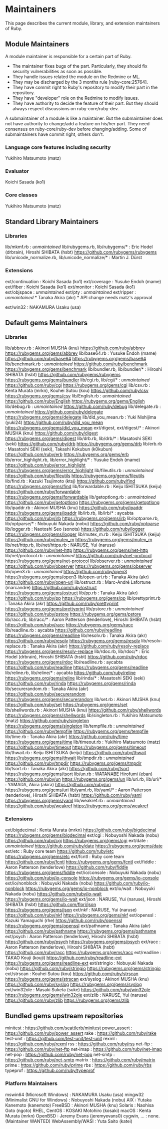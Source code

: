 # Maintainers

This page describes the current module, library, and extension maintainers of
Ruby.

## Module Maintainers

A module maintainer is responsible for a certain part of Ruby.

*   The maintainer fixes bugs of the part. Particularly, they should fix
    security vulnerabilities as soon as possible.
*   They handle issues related the module on the Redmine or ML.
*   They may be discharged by the 3 months rule [ruby-core:25764].
*   They have commit right to Ruby's repository to modify their part in the
    repository.
*   They have "developer" role on the Redmine to modify issues.
*   They have authority to decide the feature of their part. But they should
    always respect discussions on ruby-core/ruby-dev.


A submaintainer of a module is like a maintainer. But the submaintainer does
not have authority to change/add a feature on his/her part. They need
consensus on ruby-core/ruby-dev before changing/adding. Some of submaintainers
have commit right, others don't.

### Language core features including security

Yukihiro Matsumoto (matz)

### Evaluator

Koichi Sasada (ko1)

### Core classes

Yukihiro Matsumoto (matz)

## Standard Library Maintainers

### Libraries

lib/mkmf.rb
:   *unmaintained*
lib/rubygems.rb, lib/rubygems/*
:   Eric Hodel (drbrain), Hiroshi SHIBATA (hsbt)
    https://github.com/rubygems/rubygems
lib/unicode_normalize.rb, lib/unicode_normalize/*
:   Martin J. Dürst


### Extensions

ext/continuation
:   Koichi Sasada (ko1)
ext/coverage
:   Yusuke Endoh (mame)
ext/fiber
:   Koichi Sasada (ko1)
ext/monitor
:   Koichi Sasada (ko1)
ext/objspace
:   *unmaintained*
ext/pty
:   *unmaintained*
ext/ripper
:   *unmaintained*
    *   Tanaka Akira (akr)
    *   API change needs matz's approval

ext/win32
:   NAKAMURA Usaku (usa)


## Default gems Maintainers

### Libraries

lib/abbrev.rb
:   Akinori MUSHA (knu) https://github.com/ruby/abbrev
    https://rubygems.org/gems/abbrev
lib/base64.rb
:   Yusuke Endoh (mame) https://github.com/ruby/base64
    https://rubygems.org/gems/base64
lib/benchmark.rb
:   *unmaintained* https://github.com/ruby/benchmark
    https://rubygems.org/gems/benchmark
lib/bundler.rb, lib/bundler/*
:   Hiroshi SHIBATA (hsbt) https://github.com/rubygems/rubygems
    https://rubygems.org/gems/bundler
lib/cgi.rb, lib/cgi/*
:   *unmaintained* https://github.com/ruby/cgi https://rubygems.org/gems/cgi
lib/csv.rb
:   Kenta Murata (mrkn), Kouhei Sutou (kou) https://github.com/ruby/csv
    https://rubygems.org/gems/csv
lib/English.rb
:   *unmaintained* https://github.com/ruby/English
    https://rubygems.org/gems/English
lib/debug.rb
:   *unmaintained* https://github.com/ruby/debug
lib/delegate.rb
:   *unmaintained* https://github.com/ruby/delegate
    https://rubygems.org/gems/delegate
lib/did_you_mean.rb
:   Yuki Nishijima (yuki24) https://github.com/ruby/did_you_mean
    https://rubygems.org/gems/did_you_mean
ext/digest, ext/digest/*
:   Akinori MUSHA (knu) https://github.com/ruby/digest
    https://rubygems.org/gems/digest
lib/drb.rb, lib/drb/*
:   Masatoshi SEKI (seki) https://github.com/ruby/drb
    https://rubygems.org/gems/drb
lib/erb.rb
:   Masatoshi SEKI (seki), Takashi Kokubun (k0kubun)
    https://github.com/ruby/erb https://rubygems.org/gems/erb
lib/error_highlight.rb, lib/error_highlight/*
:   Yusuke Endoh (mame) https://github.com/ruby/error_highlight
    https://rubygems.org/gems/error_highlight
lib/fileutils.rb
:   *unmaintained* https://github.com/ruby/fileutils
    https://rubygems.org/gems/fileutils
lib/find.rb
:   Kazuki Tsujimoto (ktsj) https://github.com/ruby/find
    https://rubygems.org/gems/find
lib/forwardable.rb
:   Keiju ISHITSUKA (keiju) https://github.com/ruby/forwardable
    https://rubygems.org/gems/forwardable
lib/getoptlong.rb
:   *unmaintained* https://github.com/ruby/getoptlong
    https://rubygems.org/gems/getoptlong
lib/ipaddr.rb
:   Akinori MUSHA (knu) https://github.com/ruby/ipaddr
    https://rubygems.org/gems/ipaddr
lib/irb.rb, lib/irb/*
:   aycabta https://github.com/ruby/irb https://rubygems.org/gems/irb
lib/optparse.rb, lib/optparse/*
:   Nobuyuki Nakada (nobu) https://github.com/ruby/optparse
lib/logger.rb
:   Naotoshi Seo (sonots) https://github.com/ruby/logger
    https://rubygems.org/gems/logger
lib/mutex_m.rb
:   Keiju ISHITSUKA (keiju) https://github.com/ruby/mutex_m
    https://rubygems.org/gems/mutex_m
lib/net/http.rb, lib/net/https.rb
:   NARUSE, Yui (naruse) https://github.com/ruby/net-http
    https://rubygems.org/gems/net-http
lib/net/protocol.rb
:   *unmaintained* https://github.com/ruby/net-protocol
    https://rubygems.org/gems/net-protocol
lib/observer.rb
:   *unmaintained* https://github.com/ruby/observer
    https://rubygems.org/gems/observer
lib/open3.rb
:   *unmaintained* https://github.com/ruby/open3
    https://rubygems.org/gems/open3
lib/open-uri.rb
:   Tanaka Akira (akr) https://github.com/ruby/open-uri
lib/ostruct.rb
:   Marc-André Lafortune (marcandre) https://github.com/ruby/ostruct
    https://rubygems.org/gems/ostruct
lib/pp.rb
:   Tanaka Akira (akr) https://github.com/ruby/pp https://rubygems.org/gems/pp
lib/prettyprint.rb
:   Tanaka Akira (akr) https://github.com/ruby/prettyprint
    https://rubygems.org/gems/prettyprint
lib/pstore.rb
:   *unmaintained* https://github.com/ruby/pstore
    https://rubygems.org/gems/pstore
lib/racc.rb, lib/racc/*
:   Aaron Patterson (tenderlove), Hiroshi SHIBATA (hsbt)
    https://github.com/ruby/racc https://rubygems.org/gems/racc
lib/readline.rb
:   aycabta https://github.com/ruby/readline
    https://rubygems.org/gems/readline
lib/resolv.rb
:   Tanaka Akira (akr) https://github.com/ruby/resolv
    https://rubygems.org/gems/resolv
lib/resolv-replace.rb
:   Tanaka Akira (akr) https://github.com/ruby/resolv-replace
    https://rubygems.org/gems/resolv-replace
lib/rdoc.rb, lib/rdoc/*
:   Eric Hodel (drbrain), Hiroshi SHIBATA (hsbt) https://github.com/ruby/rdoc
    https://rubygems.org/gems/rdoc
lib/readline.rb
:   aycabta https://github.com/ruby/readline
    https://rubygems.org/gems/readline
lib/reline.rb, lib/reline/*
:   aycabta https://github.com/ruby/reline https://rubygems.org/gems/reline
lib/rinda/*
:   Masatoshi SEKI (seki) https://github.com/ruby/rinda
    https://rubygems.org/gems/rinda
lib/securerandom.rb
:   Tanaka Akira (akr) https://github.com/ruby/securerandom
    https://rubygems.org/gems/securerandom
lib/set.rb
:   Akinori MUSHA (knu) https://github.com/ruby/set
    https://rubygems.org/gems/set
lib/shellwords.rb
:   Akinori MUSHA (knu) https://github.com/ruby/shellwords
    https://rubygems.org/gems/shellwords
lib/singleton.rb
:   Yukihiro Matsumoto (matz) https://github.com/ruby/singleton
    https://rubygems.org/gems/singleton
lib/tempfile.rb
:   *unmaintained* https://github.com/ruby/tempfile
    https://rubygems.org/gems/tempfile
lib/time.rb
:   Tanaka Akira (akr) https://github.com/ruby/time
    https://rubygems.org/gems/time
lib/timeout.rb
:   Yukihiro Matsumoto (matz) https://github.com/ruby/timeout
    https://rubygems.org/gems/timeout
lib/thwait.rb
:   Keiju ISHITSUKA (keiju) https://github.com/ruby/thwait
    https://rubygems.org/gems/thwait
lib/tmpdir.rb
:   *unmaintained* https://github.com/ruby/tmpdir
    https://rubygems.org/gems/tmpdir
lib/tsort.rb
:   Tanaka Akira (akr) https://github.com/ruby/tsort
    https://rubygems.org/gems/tsort
lib/un.rb
:   WATANABE Hirofumi (eban) https://github.com/ruby/un
    https://rubygems.org/gems/un
lib/uri.rb, lib/uri/*
:   YAMADA, Akira (akira) https://github.com/ruby/uri
    https://rubygems.org/gems/uri
lib/yaml.rb, lib/yaml/*
:   Aaron Patterson (tenderlove), Hiroshi SHIBATA (hsbt)
    https://github.com/ruby/yaml https://rubygems.org/gems/yaml
lib/weakref.rb
:   *unmaintained* https://github.com/ruby/weakref
    https://rubygems.org/gems/weakref


### Extensions

ext/bigdecimal
:   Kenta Murata (mrkn) https://github.com/ruby/bigdecimal
    https://rubygems.org/gems/bigdecimal
ext/cgi
:   Nobuyoshi Nakada (nobu) https://github.com/ruby/cgi
    https://rubygems.org/gems/cgi
ext/date
:   *unmaintained* https://github.com/ruby/date https://rubygems.org/gems/date
ext/etc
:   Ruby core team https://github.com/ruby/etc https://rubygems.org/gems/etc
ext/fcntl
:   Ruby core team https://github.com/ruby/fcntl
    https://rubygems.org/gems/fcntl
ext/fiddle
:   Aaron Patterson (tenderlove) https://github.com/ruby/fiddle
    https://rubygems.org/gems/fiddle
ext/io/console
:   Nobuyuki Nakada (nobu) https://github.com/ruby/io-console
    https://rubygems.org/gems/io-console
ext/io/nonblock
:   Nobuyuki Nakada (nobu) https://github.com/ruby/io-nonblock
    https://rubygems.org/gems/io-nonblock
ext/io/wait
:   Nobuyuki Nakada (nobu) https://github.com/ruby/io-wait
    https://rubygems.org/gems/io-wait
ext/json
:   NARUSE, Yui (naruse), Hiroshi SHIBATA (hsbt) https://github.com/flori/json
    https://rubygems.org/gems/json
ext/nkf
:   NARUSE, Yui (naruse) https://github.com/ruby/nkf
    https://rubygems.org/gems/nkf
ext/openssl
:   Kazuki Yamaguchi (rhe) https://github.com/ruby/openssl
    https://rubygems.org/gems/openssl
ext/pathname
:   Tanaka Akira (akr) https://github.com/ruby/pathname
    https://rubygems.org/gems/pathname
ext/psych
:   Aaron Patterson (tenderlove), Hiroshi SHIBATA (hsbt)
    https://github.com/ruby/psych https://rubygems.org/gems/psych
ext/racc
:   Aaron Patterson (tenderlove), Hiroshi SHIBATA (hsbt)
    https://github.com/ruby/racc https://rubygems.org/gems/racc
ext/readline
:   TAKAO Kouji (kouji) https://github.com/ruby/readline-ext
    https://rubygems.org/gems/readline-ext
ext/stringio
:   Nobuyuki Nakada (nobu) https://github.com/ruby/stringio
    https://rubygems.org/gems/stringio
ext/strscan
:   Kouhei Sutou (kou) https://github.com/ruby/strscan
    https://rubygems.org/gems/strscan
ext/syslog
:   Akinori MUSHA (knu) https://github.com/ruby/syslog
    https://rubygems.org/gems/syslog
ext/win32ole
:   Masaki Suketa (suke) https://github.com/ruby/win32ole
    https://rubygems.org/gems/win32ole
ext/zlib
:   NARUSE, Yui (naruse) https://github.com/ruby/zlib
    https://rubygems.org/gems/zlib


## Bundled gems upstream repositories

minitest
:   https://github.com/seattlerb/minitest
power_assert
:   https://github.com/ruby/power_assert
rake
:   https://github.com/ruby/rake
test-unit
:   https://github.com/test-unit/test-unit
rexml
:   https://github.com/ruby/rexml
rss
:   https://github.com/ruby/rss
net-ftp
:   https://github.com/ruby/net-ftp
net-imap
:   https://github.com/ruby/net-imap
net-pop
:   https://github.com/ruby/net-pop
net-smtp
:   https://github.com/ruby/net-smtp
matrix
:   https://github.com/ruby/matrix
prime
:   https://github.com/ruby/prime
rbs
:   https://github.com/ruby/rbs
typeprof
:   https://github.com/ruby/typeprof


### Platform Maintainers

mswin64 (Microsoft Windows)
:   NAKAMURA Usaku (usa)
mingw32 (Minimalist GNU for Windows)
:   Nobuyoshi Nakada (nobu)
AIX
:   Yutaka Kanemoto (kanemoto)
FreeBSD
:   Akinori MUSHA (knu)
Solaris
:   Naohisa Goto (ngoto)
RHEL, CentOS
:   KOSAKI Motohiro (kosaki)
macOS
:   Kenta Murata (mrkn)
OpenBSD
:   Jeremy Evans (jeremyevans0)
cygwin, ...
:   none. (Maintainer WANTED)
WebAssembly/WASI
:   Yuta Saito (katei)

